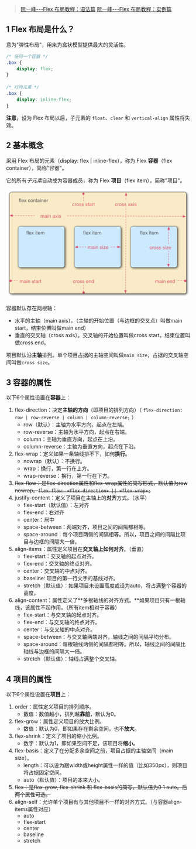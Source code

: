 > [阮一峰---Flex 布局教程：语法篇](http://www.ruanyifeng.com/blog/2015/07/flex-grammar.html)
> [阮一峰---Flex 布局教程：实例篇](http://www.ruanyifeng.com/blog/2015/07/flex-examples.html)

## 1 Flex 布局是什么？

意为"弹性布局"，用来为盒状模型提供最大的灵活性。

```css
/* 任何一个容器 */
.box {
    display: flex;
}

/* 行内元素 */
.box {
    display: inline-flex;
}
```

**注意**，设为 Flex 布局以后，子元素的 `float`、`clear` 和 `vertical-align` 属性将失效。

## 2 基本概念

采用 Flex 布局的元素（display: flex | inline-flex），称为 Flex **容器**（flex container），简称"容器"。

它的所有*子元素*自动成为容器成员，称为 Flex **项目**（flex item），简称"项目"。

![flex](https://raw.githubusercontent.com/514723273/.md-Pictures/master/flex.png)

容器默认存在两根轴：
- 水平的主轴（main axis）。（主轴的开始位置（与边框的交叉点）叫做main start，结束位置叫做main end）
- 垂直的交叉轴（cross axis）。交叉轴的开始位置叫做cross start，结束位置叫做cross end。

项目默认沿**主轴**排列。单个项目占据的主轴空间叫做`main size`，占据的交叉轴空间叫做`cross size`。

## 3 容器的属性

以下6个属性设置在**容器**上：
1. flex-direction：决定**主轴的方向**（即项目的排列方向）（ `flex-direction: row | row-reverse | column | column-reverse;` ）
    - row（默认）：主轴为水平方向，起点在左端。
    - row-reverse：主轴为水平方向，起点在右端。
    - column：主轴为垂直方向，起点在上沿。
    - column-reverse：主轴为垂直方向，起点在下沿。
2. flex-wrap：定义如果一条轴线排不下，如何**换行**。
    - nowrap（默认）：不换行。
    - wrap：换行，第一行在上方。
    - wrap-reverse：换行，第一行在下方。
3. ~~flex-flow：是flex-direction属性和flex-wrap属性的简写形式，默认值为row nowrap。`flex-flow: <flex-direction> || <flex-wrap>;`~~
4. justify-content：定义了项目在主轴上的**对齐**方式。（水平）
    - flex-start（默认值）：左对齐
    - flex-end：右对齐
    - center：居中
    - space-between：两端对齐，项目之间的间隔都相等。
    - space-around：每个项目两侧的间隔相等。所以，项目之间的间隔比项目与边框的间隔大一倍。
5. align-items：属性定义项目在**交叉轴上如何对齐**。（垂直）
    - flex-start：交叉轴的起点对齐。
    - flex-end：交叉轴的终点对齐。
    - center：交叉轴的中点对齐。
    - baseline: 项目的第一行文字的基线对齐。
    - stretch（默认值）：如果项目未设置高度或设为auto，将占满整个容器的高度。
6. align-content：属性定义了**多根轴线的对齐方式。**如果项目只有一根轴线，该属性不起作用。（所有item相对于容器）
   - flex-start：与交叉轴的起点对齐。
   - flex-end：与交叉轴的终点对齐。
   - center：与交叉轴的中点对齐。
   - space-between：与交叉轴两端对齐，轴线之间的间隔平均分布。
   - space-around：每根轴线两侧的间隔都相等。所以，轴线之间的间隔比轴线与边框的间隔大一倍。
   - stretch（默认值）：轴线占满整个交叉轴。

## 4 项目的属性

以下6个属性设置在**项目**上：
1. order：属性定义项目的排列顺序。
    - 数值：数值越小，排列越**靠前**，默认为0。
2. flex-grow：属性定义项目的放大比例。
    - 数值：默认为0，即如果存在剩余空间，也不**放大**。
3. flex-shrink：定义了项目的缩小比例。
    - 数字：默认为1，即如果空间不足，该项目将**缩小**。
4. flex-basis：定义了在分配多余空间之前，项目占据的主轴空间（main size）。
   - length：可以设为跟width或height属性一样的值（比如350px），则项目将占据固定空间。
   - auto（默认值）：项目的本来大小。
5. ~~flex：是flex-grow, flex-shrink 和 flex-basis的简写，默认值为0 1 auto。后两个属性可选。~~
6. align-self：允许单个项目有与其他项目不一样的对齐方式。（与容器align-items属性对应）
   - auto
   - flex-start
   - center
   - baseline
   - stretch